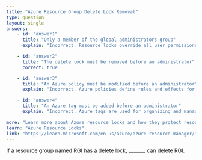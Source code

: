 ```yaml
---
title: "Azure Resource Group Delete Lock Removal"
type: question
layout: single
answers:
    - id: "answer1"
      title: "Only a member of the global administrators group"
      explain: "Incorrect. Resource locks override all user permissions, including those of global administrators. The lock must be removed first before any administrator can delete the resource group."

    - id: "answer2"
      title: "The delete lock must be removed before an administrator"
      correct: true

    - id: "answer3"
      title: "An Azure policy must be modified before an administrator"
      explain: "Incorrect. Azure policies define rules and effects for resources but do not override delete capabilities like resource locks do. Modifying a policy would not enable deletion of a locked resource group."

    - id: "answer4"
      title: "An Azure tag must be added before an administrator"
      explain: "Incorrect. Azure tags are used for organizing and managing resources but have no impact on resource locks or deletion permissions. Adding a tag would not enable deletion of a locked resource group."

more: "Learn more about Azure resource locks and how they protect resources from deletion."
learn: "Azure Resource Locks"
link: "https://learn.microsoft.com/en-us/azure/azure-resource-manager/management/lock-resources"
---
```


If a resource group named RGI has a delete lock, _______ can delete RGI.